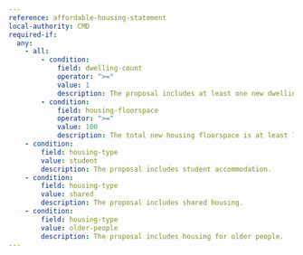 ```yaml
---
reference: affordable-housing-statement
local-authority: CMD
required-if:
  any:
    - all:
        - condition:
            field: dwelling-count
            operator: ">="
            value: 1
            description: The proposal includes at least one new dwelling.
        - condition:
            field: housing-floorspace
            operator: ">="
            value: 100
            description: The total new housing floorspace is at least 100 square metres.
    - condition:
        field: housing-type
        value: student
        description: The proposal includes student accommodation.
    - condition:
        field: housing-type
        value: shared
        description: The proposal includes shared housing.
    - condition:
        field: housing-type
        value: older-people
        description: The proposal includes housing for older people.
---
```

